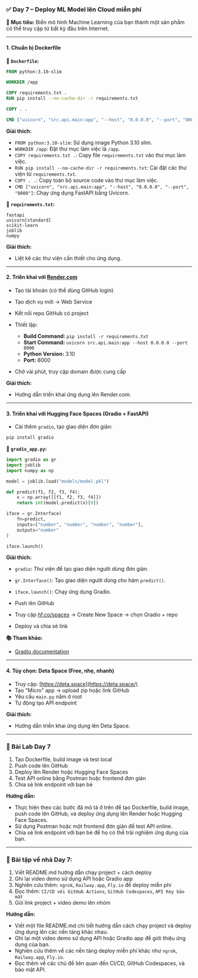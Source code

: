 ### ✅ **Day 7 – Deploy ML Model lên Cloud miễn phí**

**🎯 Mục tiêu:** Biến mô hình Machine Learning của bạn thành một sản phẩm có thể truy cập từ bất kỳ đâu trên Internet.

---

#### 1. Chuẩn bị Dockerfile

**📄 `Dockerfile`:**

```Dockerfile
FROM python:3.10-slim

WORKDIR /app

COPY requirements.txt .
RUN pip install --no-cache-dir -r requirements.txt

COPY . .

CMD ["uvicorn", "src.api.main:app", "--host", "0.0.0.0", "--port", "8000"]
```

**Giải thích:**

*   `FROM python:3.10-slim`: Sử dụng image Python 3.10 slim.
*   `WORKDIR /app`: Đặt thư mục làm việc là `/app`.
*   `COPY requirements.txt .`: Copy file `requirements.txt` vào thư mục làm việc.
*   `RUN pip install --no-cache-dir -r requirements.txt`: Cài đặt các thư viện từ `requirements.txt`.
*   `COPY . .`: Copy toàn bộ source code vào thư mục làm việc.
*   `CMD ["uvicorn", "src.api.main:app", "--host", "0.0.0.0", "--port", "8000"]`: Chạy ứng dụng FastAPI bằng Uvicorn.

**📄 `requirements.txt`:**

```
fastapi
uvicorn[standard]
scikit-learn
joblib
numpy
```

**Giải thích:**

*   Liệt kê các thư viện cần thiết cho ứng dụng.

---

#### 2. Triển khai với [Render.com](https://render.com)

*   Tạo tài khoản (có thể dùng GitHub login)
*   Tạo dịch vụ mới → Web Service
*   Kết nối repo GitHub có project
*   Thiết lập:

    *   **Build Command:** `pip install -r requirements.txt`
    *   **Start Command:** `uvicorn src.api.main:app --host 0.0.0.0 --port 8000`
    *   **Python Version:** 3.10
    *   **Port:** 8000
*   Chờ vài phút, truy cập domain được cung cấp

**Giải thích:**

*   Hướng dẫn triển khai ứng dụng lên Render.com.

---

#### 3. Triển khai với Hugging Face Spaces (Gradio + FastAPI)

*   Cài thêm `gradio`, tạo giao diện đơn giản:

```bash
pip install gradio
```

**📄 `gradio_app.py`:**

```python
import gradio as gr
import joblib
import numpy as np

model = joblib.load("models/model.pkl")

def predict(f1, f2, f3, f4):
    x = np.array([[f1, f2, f3, f4]])
    return int(model.predict(x)[0])

iface = gr.Interface(
    fn=predict,
    inputs=["number", "number", "number", "number"],
    outputs="number"
)

iface.launch()
```

**Giải thích:**

*   `gradio`: Thư viện để tạo giao diện người dùng đơn giản.
*   `gr.Interface()`: Tạo giao diện người dùng cho hàm `predict()`.
*   `iface.launch()`: Chạy ứng dụng Gradio.

*   Push lên GitHub
*   Truy cập [hf.co/spaces](https://huggingface.co/spaces) → Create New Space → chọn Gradio + repo
*   Deploy và chia sẻ link

**📚 Tham khảo:**

*   [Gradio documentation](https://www.gradio.app/docs/interface)

---

#### 4. Tùy chọn: Deta Space (Free, nhẹ, nhanh)

*   Truy cập: [https://deta.space](https://deta.space/)
*   Tạo "Micro" app → upload zip hoặc link GitHub
*   Yêu cầu `main.py` nằm ở root
*   Tự động tạo API endpoint

**Giải thích:**

*   Hướng dẫn triển khai ứng dụng lên Deta Space.

---

### 🧪 Bài Lab Day 7

1.  Tạo Dockerfile, build image và test local
2.  Push code lên GitHub
3.  Deploy lên Render hoặc Hugging Face Spaces
4.  Test API online bằng Postman hoặc frontend đơn giản
5.  Chia sẻ link endpoint với bạn bè

**Hướng dẫn:**

*   Thực hiện theo các bước đã mô tả ở trên để tạo Dockerfile, build image, push code lên GitHub, và deploy ứng dụng lên Render hoặc Hugging Face Spaces.
*   Sử dụng Postman hoặc một frontend đơn giản để test API online.
*   Chia sẻ link endpoint với bạn bè để họ có thể trải nghiệm ứng dụng của bạn.

---

### 📝 Bài tập về nhà Day 7:

1.  Viết README.md hướng dẫn chạy project + cách deploy
2.  Ghi lại video demo sử dụng API hoặc Gradio app
3.  Nghiên cứu thêm: `ngrok`, `Railway.app`, `Fly.io` để deploy miễn phí
4.  Đọc thêm: `CI/CD với GitHub Actions`, `GitHub Codespaces`, `API Key bảo mật`
5.  Gửi link project + video demo lên nhóm

**Hướng dẫn:**

*   Viết một file README.md chi tiết hướng dẫn cách chạy project và deploy ứng dụng lên các nền tảng khác nhau.
*   Ghi lại một video demo sử dụng API hoặc Gradio app để giới thiệu ứng dụng của bạn.
*   Nghiên cứu thêm về các nền tảng deploy miễn phí khác như `ngrok`, `Railway.app`, `Fly.io`.
*   Đọc thêm về các chủ đề liên quan đến CI/CD, GitHub Codespaces, và bảo mật API.
